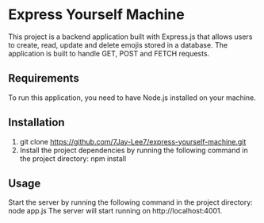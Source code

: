 # Express Yourself Machine
This project is a backend application built with Express.js that allows users to create, read, update and delete emojis stored in a database. The application is built to handle GET, POST and FETCH requests.

## Requirements
To run this application, you need to have Node.js installed on your machine.

## Installation
1. git clone https://github.com/7Jay-Lee7/express-yourself-machine.git
2. Install the project dependencies by running the following command in the project directory: npm install


## Usage
Start the server by running the following command in the project directory: node app.js
The server will start running on http://localhost:4001.


